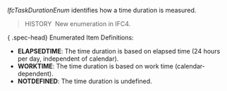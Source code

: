 _IfcTaskDurationEnum_ identifies how a time duration is measured.

> HISTORY&nbsp; New enumeration in IFC4.

{ .spec-head}
Enumerated Item Definitions:

* **ELAPSEDTIME**: The time duration is based on elapsed time (24 hours per day, independent of calendar).
* **WORKTIME**: The time duration is based on work time (calendar-dependent).
* **NOTDEFINED**: The time duration is undefined.